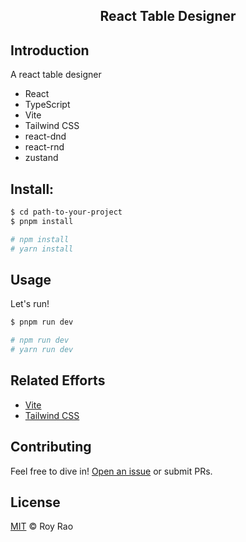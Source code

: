 <h2 align="center">React Table Designer</h2>

## Introduction

A react table designer

- React
- TypeScript
- Vite
- Tailwind CSS
- react-dnd
- react-rnd
- zustand

## Install:

```sh
$ cd path-to-your-project
$ pnpm install

# npm install
# yarn install
```

## Usage

Let's run!

```sh
$ pnpm run dev

# npm run dev
# yarn run dev
```


## Related Efforts

- [Vite](https://github.com/vitejs/vite)
- [Tailwind CSS](https://github.com/tailwindlabs/tailwindcss)

## Contributing

Feel free to dive in! [Open an issue](https://github.com/laboonly/react-table-designer) or submit PRs.

## License

[MIT](LICENSE) © Roy Rao
